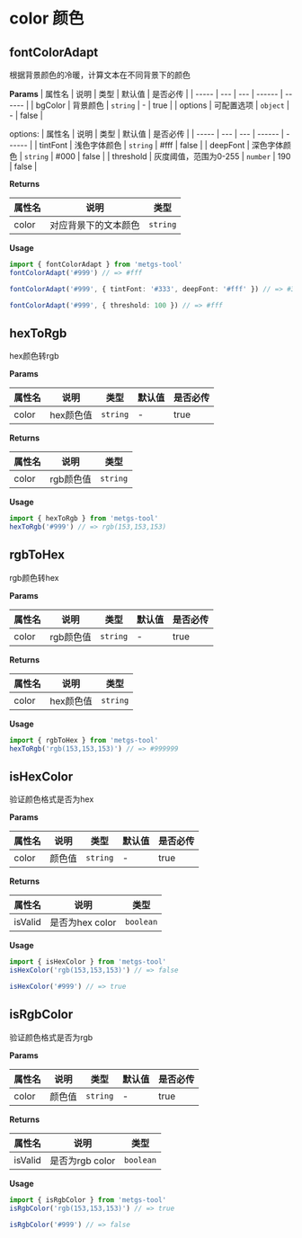 # color 颜色
## fontColorAdapt
根据背景颜色的冷暖，计算文本在不同背景下的颜色

**Params**
| 属性名 | 说明 | 类型 | 默认值 | 是否必传 |
| ----- | --- | --- | ------ | ------ |
| bgColor | 背景颜色 | `string` | - | true |
| options | 可配置选项 | `object` | - | false |


options:
| 属性名 | 说明 | 类型 | 默认值 | 是否必传 |
| ----- | --- | --- | ------ | ------ |
| tintFont | 浅色字体颜色 | `string` | #fff | false |
| deepFont | 深色字体颜色 | `string` | #000 | false |
| threshold | 灰度阈值，范围为0-255 | `number` | 190 | false |

**Returns**

| 属性名 | 说明 | 类型 |
| ----- | --- | --- |
| color | 对应背景下的文本颜色 | `string` |

**Usage**
```ts
import { fontColorAdapt } from 'metgs-tool'
fontColorAdapt('#999') // => #fff

fontColorAdapt('#999', { tintFont: '#333', deepFont: '#fff' }) // => #333

fontColorAdapt('#999', { threshold: 100 }) // => #fff
```

## hexToRgb
hex颜色转rgb

**Params**

| 属性名 | 说明 | 类型 | 默认值 | 是否必传 |
| ----- | --- | --- | ------ | ------ |
| color | hex颜色值 | `string` | - | true |

**Returns**

| 属性名 | 说明 | 类型 |
| ----- | --- | --- |
| color | rgb颜色值 | `string` |

**Usage**
```ts
import { hexToRgb } from 'metgs-tool'
hexToRgb('#999') // => rgb(153,153,153)
```

## rgbToHex
rgb颜色转hex

**Params**

| 属性名 | 说明 | 类型 | 默认值 | 是否必传 |
| ----- | --- | --- | ------ | ------ |
| color | rgb颜色值 | `string` | - | true |

**Returns**

| 属性名 | 说明 | 类型 |
| ----- | --- | --- |
| color | hex颜色值 | `string` |

**Usage**
```ts
import { rgbToHex } from 'metgs-tool'
hexToRgb('rgb(153,153,153)') // => #999999
```

## isHexColor
验证颜色格式是否为hex

**Params**

| 属性名 | 说明 | 类型 | 默认值 | 是否必传 |
| ----- | --- | --- | ------ | ------ |
| color | 颜色值 | `string` | - | true |

**Returns**

| 属性名 | 说明 | 类型 |
| ----- | --- | --- |
| isValid | 是否为hex color | `boolean` |

**Usage**
```ts
import { isHexColor } from 'metgs-tool'
isHexColor('rgb(153,153,153)') // => false

isHexColor('#999') // => true
```

## isRgbColor
验证颜色格式是否为rgb

**Params**

| 属性名 | 说明 | 类型 | 默认值 | 是否必传 |
| ----- | --- | --- | ------ | ------ |
| color | 颜色值 | `string` | - | true |

**Returns**

| 属性名 | 说明 | 类型 |
| ----- | --- | --- |
| isValid | 是否为rgb color | `boolean` |

**Usage**
```ts
import { isRgbColor } from 'metgs-tool'
isRgbColor('rgb(153,153,153)') // => true

isRgbColor('#999') // => false
```